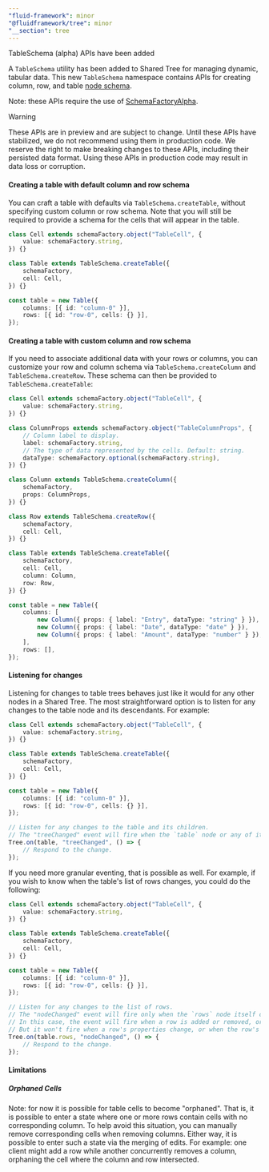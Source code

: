 ```yaml
---
"fluid-framework": minor
"@fluidframework/tree": minor
"__section": tree
---
```

TableSchema (alpha) APIs have been added

A `TableSchema` utility has been added to Shared Tree for managing dynamic, tabular data.
This new `TableSchema` namespace contains APIs for creating column, row, and table [node schema](https://fluidframework.com/docs/api/fluid-framework/treenodeschema-typealias).

Note: these APIs require the use of [SchemaFactoryAlpha](https://fluidframework.com/docs/api/fluid-framework/schemafactoryalpha-class).

> [!WARNING]
> These APIs are in preview and are subject to change.
> Until these APIs have stabilized, we do not recommend using them in production code.
> We reserve the right to make breaking changes to these APIs, including their persisted data format.
> Using these APIs in production code may result in data loss or corruption.

#### Creating a table with default column and row schema

You can craft a table with defaults via `TableSchema.createTable`, without specifying custom column or row schema.
Note that you will still be required to provide a schema for the cells that will appear in the table.

```typescript
class Cell extends schemaFactory.object("TableCell", {
	value: schemaFactory.string,
}) {}

class Table extends TableSchema.createTable({
	schemaFactory,
	cell: Cell,
}) {}

const table = new Table({
	columns: [{ id: "column-0" }],
	rows: [{ id: "row-0", cells: {} }],
});
```

#### Creating a table with custom column and row schema

If you need to associate additional data with your rows or columns, you can customize your row and column schema via `TableSchema.createColumn` and `TableSchema.createRow`.
These schema can then be provided to `TableSchema.createTable`:

```typescript
class Cell extends schemaFactory.object("TableCell", {
	value: schemaFactory.string,
}) {}

class ColumnProps extends schemaFactory.object("TableColumnProps", {
	// Column label to display.
	label: schemaFactory.string,
	// The type of data represented by the cells. Default: string.
	dataType: schemaFactory.optional(schemaFactory.string),
}) {}

class Column extends TableSchema.createColumn({
	schemaFactory,
	props: ColumnProps,
}) {}

class Row extends TableSchema.createRow({
	schemaFactory,
	cell: Cell,
}) {}

class Table extends TableSchema.createTable({
	schemaFactory,
	cell: Cell,
	column: Column,
	row: Row,
}) {}

const table = new Table({
	columns: [
		new Column({ props: { label: "Entry", dataType: "string" } }),
		new Column({ props: { label: "Date", dataType: "date" } }),
		new Column({ props: { label: "Amount", dataType: "number" } }),
	],
	rows: [],
});
```

#### Listening for changes

Listening for changes to table trees behaves just like it would for any other nodes in a Shared Tree.
The most straightforward option is to listen for any changes to the table node and its descendants.
For example:

```typescript
class Cell extends schemaFactory.object("TableCell", {
	value: schemaFactory.string,
}) {}

class Table extends TableSchema.createTable({
	schemaFactory,
	cell: Cell,
}) {}

const table = new Table({
	columns: [{ id: "column-0" }],
	rows: [{ id: "row-0", cells: {} }],
});

// Listen for any changes to the table and its children.
// The "treeChanged" event will fire when the `table` node or any of its descendants change.
Tree.on(table, "treeChanged", () => {
	// Respond to the change.
});
```

If you need more granular eventing, that is possible as well.
For example, if you wish to know when the table's list of rows changes, you could do the following:

```typescript
class Cell extends schemaFactory.object("TableCell", {
	value: schemaFactory.string,
}) {}

class Table extends TableSchema.createTable({
	schemaFactory,
	cell: Cell,
}) {}

const table = new Table({
	columns: [{ id: "column-0" }],
	rows: [{ id: "row-0", cells: {} }],
});

// Listen for any changes to the list of rows.
// The "nodeChanged" event will fire only when the `rows` node itself changes (i.e., its own properties change).
// In this case, the event will fire when a row is added or removed, or the order of the list is changed.
// But it won't fire when a row's properties change, or when the row's cells change, etc.
Tree.on(table.rows, "nodeChanged", () => {
	// Respond to the change.
});
```

#### Limitations

##### Orphaned Cells

Note: for now it is possible for table cells to become "orphaned".
That is, it is possible to enter a state where one or more rows contain cells with no corresponding column.
To help avoid this situation, you can manually remove corresponding cells when removing columns.
Either way, it is possible to enter such a state via the merging of edits.
For example: one client might add a row while another concurrently removes a column, orphaning the cell where the column and row intersected.
